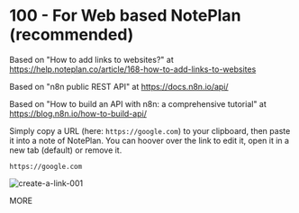 # 100 - For Web based NotePlan (recommended)

Based on "How to add links to websites?" at https://help.noteplan.co/article/168-how-to-add-links-to-websites

Based on "n8n public REST API" at https://docs.n8n.io/api/

Based on "How to build an API with n8n: a comprehensive tutorial" at https://blog.n8n.io/how-to-build-api/

Simply copy a URL (here: ```https://google.com```) to your clipboard, then paste it into a note of NotePlan. You can hoover over the link to edit it, open it in a new tab (default) or remove it.

```
https://google.com
```

![create-a-link-001](https://github.com/vanHeemstraSystems/noteplan/assets/1499433/3e2adbd7-2f66-405b-8075-b9ccd286a127)



MORE
